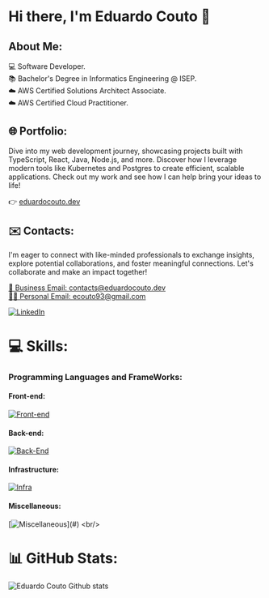 ### <h1>Hi there, I'm Eduardo Couto 👋 </h1>

## About Me:

💻 Software Developer.
<br />
📚 Bachelor's Degree in Informatics Engineering @ ISEP.
<br />
☁️ AWS Certified Solutions Architect Associate.
<br />
☁️ AWS Certified Cloud Practitioner.

## 🌐 Portfolio:
<p>
Dive into my web development journey, showcasing projects built with TypeScript, React, Java, Node.js, and more. Discover how I leverage modern tools like Kubernetes and Postgres to create efficient, scalable applications. Check out my work and see how I can help bring your ideas to life!
</p>

👉 <a target="_blank" href="https://eduardocouto.dev">eduardocouto.dev</a>

## ✉️ Contacts:

<p>
    I'm eager to connect with like-minded professionals to exchange insights, explore potential collaborations, and foster meaningful connections.
    Let's collaborate and make an impact together!
</p>

<a href="mailto:contacts@eduardocouto.dev">💼 Business Email: contacts@eduardocouto.dev</a>
<br />
<a href="mailto:ecouto93@gmail.com">🙎‍♂️ Personal Email: ecouto93@gmail.com</a>

[![LinkedIn](https://img.shields.io/badge/LinkedIn-%230077B5.svg?logo=linkedin&logoColor=white)](https://www.linkedin.com/in/eduardo-ribeiro-couto/)

# 💻 Skills:

### Programming Languages and FrameWorks:

#### Front-end:

[![Front-end](https://skillicons.dev/icons?i=ts,react,angular,vue,next,nuxt,astro,tailwind,cypress,selenium,jest)](#)
<br/>

#### Back-end:

[![Back-End](https://skillicons.dev/icons?i=java,python,nodejs,cs,c,go,graphql,postgres,mysql,redis)](#)
<br/>

#### Infrastructure:

[![Infra](https://skillicons.dev/icons?i=terraform,docker,k8s,ansible,grafana,aws,githubactions,jenkins)](#)
<br/>

#### Miscellaneous:

[![Miscellaneous](https://skillicons.dev/icons?i=github,git,raspberrypi,figma,vscode,)](#)
<br/>

# 📊 GitHub Stats:

![Eduardo Couto Github stats](https://github-readme-stats.vercel.app/api?username=Eduardoooxd&show_icons=true&theme=dark)
